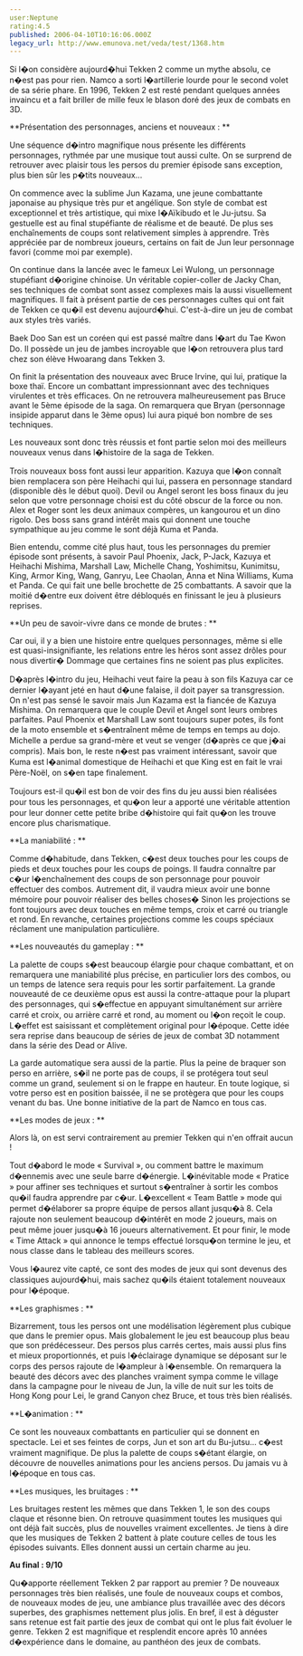 ```yaml
---
user:Neptune
rating:4.5
published: 2006-04-10T10:16:06.000Z
legacy_url: http://www.emunova.net/veda/test/1368.htm
---
```

Si l�on considère aujourd�hui Tekken 2 comme un mythe absolu, ce n�est pas pour rien. Namco a sorti l�artillerie lourde pour le second volet de sa série phare. En 1996, Tekken 2 est resté pendant quelques années invaincu et a fait briller de mille feux le blason doré des jeux de combats en 3D.  

  

  

**Présentation des personnages, anciens et nouveaux : **  

  

  

Une séquence d�intro magnifique nous présente les différents personnages, rythmée par une musique tout aussi culte. On se surprend de retrouver avec plaisir tous les persos du premier épisode sans exception, plus bien sûr les p�tits nouveaux...  

  

On commence avec la sublime Jun Kazama, une jeune combattante japonaise au physique très pur et angélique. Son style de combat est exceptionnel et très artistique, qui mixe l�Aïkibudo et le Ju-jutsu. Sa gestuelle est au final stupéfiante de réalisme et de beauté. De plus ses enchaînements de coups sont relativement simples à apprendre. Très appréciée par de nombreux joueurs, certains on fait de Jun leur personnage favori (comme moi par exemple).  

On continue dans la lancée avec le fameux Lei Wulong, un personnage stupéfiant d�origine chinoise. Un véritable copier-coller de Jacky Chan, ses techniques de combat sont assez complexes mais la aussi visuellement magnifiques. Il fait à présent partie de ces personnages cultes qui ont fait de Tekken ce qu�il est devenu aujourd�hui. C'est-à-dire un jeu de combat aux styles très variés.  

Baek Doo San est un coréen qui est passé maître dans l�art du Tae Kwon Do. Il possède un jeu de jambes incroyable que l�on retrouvera plus tard chez son élève Hwoarang dans Tekken 3\.  

On finit la présentation des nouveaux avec Bruce Irvine, qui lui, pratique la boxe thaï. Encore un combattant impressionnant avec des techniques virulentes et très efficaces. On ne retrouvera malheureusement pas Bruce avant le 5ème épisode de la saga. On remarquera que Bryan (personnage insipide apparut dans le 3ème opus) lui aura piqué bon nombre de ses techniques.  

  

Les nouveaux sont donc très réussis et font partie selon moi des meilleurs nouveaux venus dans l�histoire de la saga de Tekken.  

  

Trois nouveaux boss font aussi leur apparition. Kazuya que l�on connaît bien remplacera son père Heihachi qui lui, passera en personnage standard (disponible dès le début quoi). Devil ou Angel seront les boss finaux du jeu selon que votre personnage choisi est du côté obscur de la force ou non. Alex et Roger sont les deux animaux compères, un kangourou et un dino rigolo. Des boss sans grand intérêt mais qui donnent une touche sympathique au jeu comme le sont déjà Kuma et Panda.  

  

Bien entendu, comme cité plus haut, tous les personnages du premier épisode sont présents, à savoir Paul Phoenix, Jack, P-Jack, Kazuya et Heihachi Mishima, Marshall Law, Michelle Chang, Yoshimitsu, Kunimitsu, King, Armor King, Wang, Ganryu, Lee Chaolan, Anna et Nina Williams, Kuma et Panda. Ce qui fait une belle brochette de 25 combattants. A savoir que la moitié d�entre eux doivent être débloqués en finissant le jeu à plusieurs reprises.  

  

  

**Un peu de savoir-vivre dans ce monde de brutes : **  

  

Car oui, il y a bien une histoire entre quelques personnages, même si elle est quasi-insignifiante, les relations entre les héros sont assez drôles pour nous divertir� Dommage que certaines fins ne soient pas plus explicites.  

D�après l�intro du jeu, Heihachi veut faire la peau à son fils Kazuya car ce dernier l�ayant jeté en haut d�une falaise, il doit payer sa transgression. On n'est pas sensé le savoir mais Jun Kazama est la fiancée de Kazuya Mishima. On remarquera que le couple Devil et Angel sont leurs ombres parfaites. Paul Phoenix et Marshall Law sont toujours super potes, ils font de la moto ensemble et s�entraînent même de temps en temps au dojo. Michelle a perdue sa grand-mère et veut se venger (d�après ce que j�ai compris). Mais bon, le reste n�est pas vraiment intéressant, savoir que Kuma est l�animal domestique de Heihachi et que King est en fait le vrai Père-Noël, on s�en tape finalement.  

Toujours est-il qu�il est bon de voir des fins du jeu aussi bien réalisées pour tous les personnages, et qu�on leur a apporté une véritable attention pour leur donner cette petite bribe d�histoire qui fait qu�on les trouve encore plus charismatique.  

  

  

**La maniabilité : **  

  

Comme d�habitude, dans Tekken, c�est deux touches pour les coups de pieds et deux touches pour les coups de poings. Il faudra connaître par c�ur l�enchaînement des coups de son personnage pour pouvoir effectuer des combos. Autrement dit, il vaudra mieux avoir une bonne mémoire pour pouvoir réaliser des belles choses� Sinon les projections se font toujours avec deux touches en même temps, croix et carré ou triangle et rond. En revanche, certaines projections comme les coups spéciaux réclament une manipulation particulière.  

  

  

**Les nouveautés du gameplay : **  

  

La palette de coups s�est beaucoup élargie pour chaque combattant, et on remarquera une maniabilité plus précise, en particulier lors des combos, ou un temps de latence sera requis pour les sortir parfaitement. La grande nouveauté de ce deuxième opus est aussi la contre-attaque pour la plupart des personnages, qui s�effectue en appuyant simultanément sur arrière carré et croix, ou arrière carré et rond, au moment ou l�on reçoit le coup. L�effet est saisissant et complètement original pour l�époque. Cette idée sera reprise dans beaucoup de séries de jeux de combat 3D notamment dans la série des Dead or Alive.  

La garde automatique sera aussi de la partie. Plus la peine de braquer son perso en arrière, s�il ne porte pas de coups, il se protégera tout seul comme un grand, seulement si on le frappe en hauteur. En toute logique, si votre perso est en position baissée, il ne se protègera que pour les coups venant du bas. Une bonne initiative de la part de Namco en tous cas.  

  

  

**Les modes de jeux : **  

  

Alors là, on est servi contrairement au premier Tekken qui n'en offrait aucun !  

Tout d�abord le mode « Survival », ou comment battre le maximum d�ennemis avec une seule barre d�énergie. L�inévitable mode « Pratice » pour affiner ses techniques et surtout s�entraîner à sortir les combos qu�il faudra apprendre par c�ur. L�excellent « Team Battle » mode qui permet d�élaborer sa propre équipe de persos allant jusqu�à 8\. Cela rajoute non seulement beaucoup d�intérêt en mode 2 joueurs, mais on peut même jouer jusqu�à 16 joueurs alternativement. Et pour finir, le mode « Time Attack » qui annonce le temps effectué lorsqu�on termine le jeu, et nous classe dans le tableau des meilleurs scores.  

Vous l�aurez vite capté, ce sont des modes de jeux qui sont devenus des classiques aujourd�hui, mais sachez qu�ils étaient totalement nouveaux pour l�époque.  

  

  

  

  

**Les graphismes : **  

  

Bizarrement, tous les persos ont une modélisation légèrement plus cubique que dans le premier opus. Mais globalement le jeu est beaucoup plus beau que son prédécesseur. Des persos plus carrés certes, mais aussi plus fins et mieux proportionnés, et puis l�éclairage dynamique se déposant sur le corps des persos rajoute de l�ampleur à l�ensemble. On remarquera la beauté des décors avec des planches vraiment sympa comme le village dans la campagne pour le niveau de Jun, la ville de nuit sur les toits de Hong Kong pour Lei, le grand Canyon chez Bruce, et tous très bien réalisés.  

  

  

**L�animation : **  

  

Ce sont les nouveaux combattants en particulier qui se donnent en spectacle. Lei et ses feintes de corps, Jun et son art du Bu-jutsu... c�est vraiment magnifique. De plus la palette de coups s�étant élargie, on découvre de nouvelles animations pour les anciens persos. Du jamais vu à l�époque en tous cas.  

  

  

**Les musiques, les bruitages : **  

  

Les bruitages restent les mêmes que dans Tekken 1, le son des coups claque et résonne bien. On retrouve quasimment toutes les musiques qui ont déjà fait succès, plus de nouvelles vraiment excellentes. Je tiens à dire que les musiques de Tekken 2 battent à plate couture celles de tous les épisodes suivants. Elles donnent aussi un certain charme au jeu.  

  

**Au final : 9/10**  

  

Qu�apporte réellement Tekken 2 par rapport au premier ? De nouveaux personnages très bien réalisés, une foule de nouveaux coups et combos, de nouveaux modes de jeu, une ambiance plus travaillée avec des décors superbes, des graphismes nettement plus jolis. En bref, il est à déguster sans retenue est fait partie des jeux de combat qui ont le plus fait évoluer le genre. Tekken 2 est magnifique et resplendit encore après 10 années d�expérience dans le domaine, au panthéon des jeux de combats.